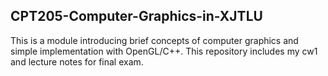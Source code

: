 ## CPT205-Computer-Graphics-in-XJTLU
This is a module introducing brief concepts of computer graphics and simple implementation with OpenGL/C++.
This repository includes my cw1 and lecture notes for final exam.
